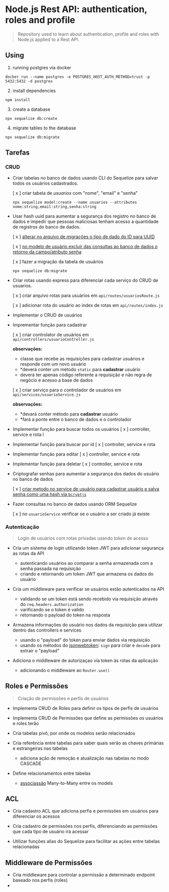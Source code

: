 # Node.js Rest API: authentication, roles and profile

> Repository used to learn about authentication, profile and roles with Node.js applied to a Rest API.

## Using

1. running postgres via docker

```shell
docker run --name postgres -e POSTGRES_HOST_AUTH_METHOD=trust -p 5432:5432 -d postgres
```

2. install dependencies

```shell
npm install
```

3. create a database

```shell
npx sequelize db:create
```

4. migrate tables to the database

```shell
npx sequelize db:migrate
```

## Tarefas

### CRUD

- Criar tabelas no banco de dados usando CLI do Sequelize para salvar todos os usuários cadastrados.

  [ x ] criar tabela de _usuarios_ com "nome", "email" e "senha"

  ```shell
  npx sequelize model:create --name usuarios --attributes nome:string,email:string,senha:string
  ```

- Usar hash uuid para aumentar a segurança dos registro no banco de dados e impedir que pessoas maliciosas tenham acesso a quantidade de registros do banco de dados.

  [ x ] [alterar no arquivo de migrações o tipo de dado do ID para UUID](docs/sobre_uuid.md)

  [ x ] [no modelo de usuário excluir das consultas ao banco de dados o retorno da campo/atributo senha](docs/sequelize-scopes.md)

  [ x ] fazer a migração da tabela de usuários

  ```shell
  npx sequelize db:migrate
  ```

- Criar rotas usando express para diferenciar cada serviço do CRUD de usuarios.

  [ x ] criar arquivo rotas para usuários em `api/routes/usuariosRoute.js`

  [ x ] adicionar rota do usuário ao index de rotas em `api/routes/index.js`

- Implementar o CRUD de usuários

- Imprementar função para cadastrar

  [ x ] criar controlator de usuários em `api/controllers/usuarioController.js`

  **observações:**

  - classe que recebe as requisições para cadastrar usuários e responde com um novo usuário
  - \*deverá conter um método `static` para **cadastrar** usuário
  - deverá ter apenas código referente a requisição e não regra de negócio e acesso a base de dados

  [ x ] criar serviço para o controlador de usuários em `api/services/usuarioService.js`

  **observações:**

  - \*devará conter método para **cadastrar** usuário
  - \*fará a ponte entre o banco de dados e o controlador

- Implementar função para buscar todos os usuários
  [ x ] controller, service e rota
  I
- Implementar função para buscar por id
  [ x ] controller, service e rota

- Implementar função para editar
  [ x ] controller, service e rota

- Implementar função para deletar
  [ x ] controller, service e rota

- Criptografar senhas para aumentar a segurança dos dados do usuário no banco de dados

  [ x ] [criar metodo no service de usuário para cadastrar usuário e salva senha como uma hash via `bcryptjs`](docs/sobre_crypt-bcrypt-bcryptjs.md)

- Fazer consultas no banco de dados usando ORM Sequelize

  [ x ] no `usuarioService` verificar se o usuário a ser criado já existe


### Autenticação

> Login de usuários com rotas privadas usando token de acesso

- Cria um sistema de login utilizando token JWT para adicionar segurança as rotas da API
  - autenticando usuários ao comparar a senha armazenada com a senha passada na requisição
  - criando e retornando um token JWT que armazena os dados do usuário

- Cria um middleware para verificar se usuários estão autenticados na API
  - validando se um token está sendo recebido via requisição através do `req.headers.authorization`
  - varificando se o token é valido
  - retornando o payload do token na resposta

- Armazena informações do usuário nos dados da requisição para utilizar dentro das controllers e services
  - usando o "payload" do token para enviar dados via requisição
  - usando os métodos do [jsonwebtoken](): `sign` para criar e `decode` para extrair o "payload"

- Adiciona o middleware de autorizaçao via token às rotas da aplicação
  - adicionando o middleware ao `Router.use()`


## Roles e Permissões
> Criação de permissões e perfís de usuários

  - Implementa CRUD de Roles para definir os tipos de perfis de usuários
  
  - Implementa CRUD de Permissões que define as permissões os usuários e roles terão
  
  - Cria tabelas pivô, por onde os modelos serão relacionados
  
  - Cria referência entre tabelas para saber quais serão as chaves primárias e estrangeiras nas tabelas
    - adiciona ação de remoção e atualização nas tabelas no modo CASCADE
  
  - Define relacionamentos entre tabelas
    - [associassão](https://sequelize.org/docs/v6/core-concepts/assocs/) Many-to-Many entre os models


## ACL
  - Cria cadastro ACL que adiciona perfis e permissões em usuários para diferenciar os acessos

  - Cria cadastro de permissões nos perfis, diferenciando as permissões que cada tipo de usuário irá acessar

  - Utilizar funções alias do Sequelize para facilitar as ações entre tabelas relacionadas


## Middleware de Permissões

- Cria middleware para controlar a permissão a determinado endpoint baseado nos perfis (roles)
- 

  
<!-- > [!NOTE]
> Useful information that users should know, even when skimming content.

> [!TIP]
> Helpful advice for doing things better or more easily.

> [!IMPORTANT]
> Key information users need to know to achieve their goal.

> [!WARNING]
> Urgent info that needs immediate user attention to avoid problems.

> [!CAUTION]
> Advises about risks or negative outcomes of certain actions. -->
